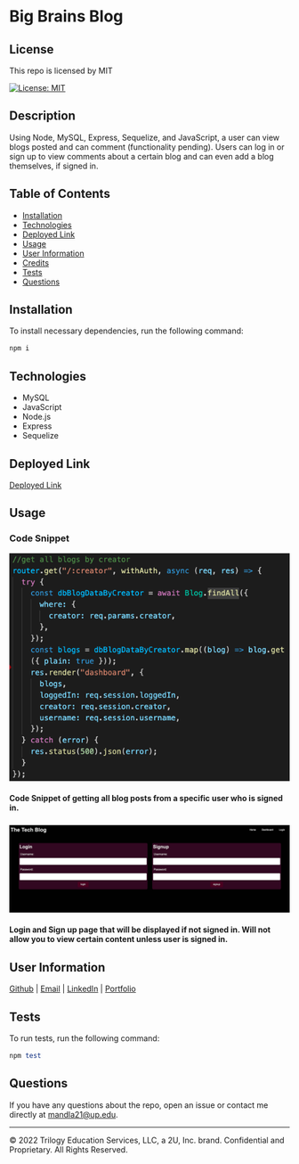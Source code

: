 # Big Brains Blog

## License

This repo is licensed by MIT

[![License: MIT](https://img.shields.io/badge/License-MIT-yellow.svg)](https://opensource.org/licenses/MIT)

## Description

Using Node, MySQL, Express, Sequelize, and JavaScript, a user can view blogs posted and can comment (functionality pending). Users can log in or sign up to view comments about a certain blog and can even add a blog themselves, if signed in.

## Table of Contents

- [Installation](#installation)
- [Technologies](#technologies)
- [Deployed Link](#deployed%20link)
- [Usage](#usage)
- [User Information](#user%20information)
- [Credits](#credits)
- [Tests](#tests)
- [Questions](#questions)

## Installation

To install necessary dependencies, run the following command:

```ruby
npm i
```

## Technologies

- MySQL
- JavaScript
- Node.js
- Express
- Sequelize

## Deployed Link

[Deployed Link](https://tech-blog-mod-14.herokuapp.com/)

## Usage

### Code Snippet

![alt text](assets/images/codesnippet.png)

#### Code Snippet of getting all blog posts from a specific user who is signed in.

###

![alt text](assets/images/screenshot.png)

#### Login and Sign up page that will be displayed if not signed in. Will not allow you to view certain content unless user is signed in.

## User Information

[Github](https://github.com/smandla) |
[Email](mandla21@up.edu) |
[LinkedIn](https://www.linkedin.com/in/srikavya-mandla/) |
[Portfolio](https://smandla.github.io/kavya_professionalportfolio/)

## Tests

To run tests, run the following command:

```ruby
npm test
```

## Questions

If you have any questions about the repo, open an issue or contact me directly at mandla21@up.edu.

---

© 2022 Trilogy Education Services, LLC, a 2U, Inc. brand. Confidential and Proprietary. All Rights Reserved.
